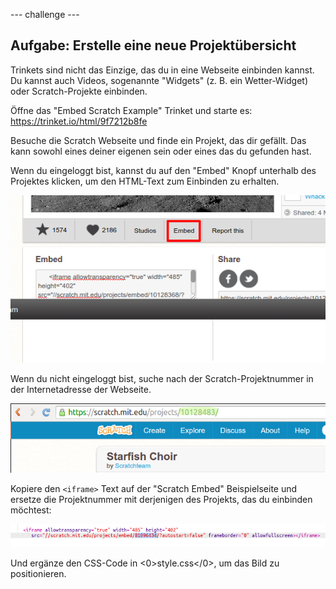 \--- challenge \---

## Aufgabe: Erstelle eine neue Projektübersicht

Trinkets sind nicht das Einzige, das du in eine Webseite einbinden kannst. Du kannst auch Videos, sogenannte "Widgets" (z. B. ein Wetter-Widget) oder Scratch-Projekte einbinden.

Öffne das "Embed Scratch Example" Trinket und starte es: <https://trinket.io/html/9f7212b8fe>

Besuche die Scratch Webseite und finde ein Projekt, das dir gefällt. Das kann sowohl eines deiner eigenen sein oder eines das du gefunden hast.

Wenn du eingeloggt bist, kannst du auf den "Embed" Knopf unterhalb des Projektes klicken, um den HTML-Text zum Einbinden zu erhalten.

![Screenshot](images/scratch-embed.png)

Wenn du nicht eingeloggt bist, suche nach der Scratch-Projektnummer in der Internetadresse der Webseite.

![Screenshot](images/scratch-project-number.png)

Kopiere den `<iframe>` Text auf der "Scratch Embed" Beispielseite und ersetze die Projektnummer mit derjenigen des Projekts, das du einbinden möchtest:

![Screenshot](images/scratch-iframe.png)

Und ergänze den CSS-Code in <0>style.css</0>, um das Bild zu positionieren.